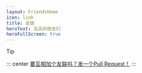 ```yaml
---
layout: FriendsHome
icon: link
title: 友链
heroText: 岛风的朋友们
heroFullScreen: true
---
```


> [!tip]
> ::: center
> [要互相加个友联吗？发一个Pull Request！](https://github.com/frg2089/frg2089.github.io/edit/master/vuepress.friends.ts)
> :::
